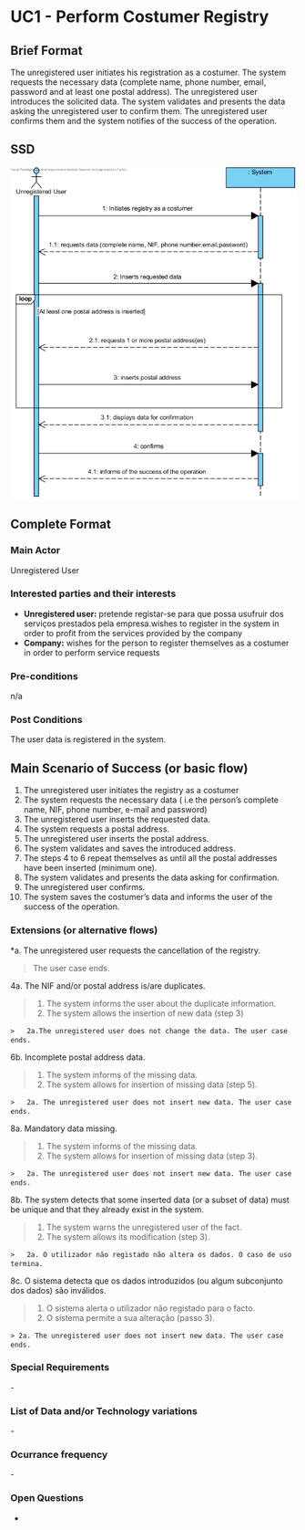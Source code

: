 # UC1 - Perform Costumer Registry

## Brief Format

The unregistered user initiates his registration as a costumer. The system requests the necessary data (complete name, phone number, email, password and at least one postal address). The unregistered user introduces the solicited data. The system validates and presents the data asking the unregistered user to confirm them. The unregistered user confirms them and the system notifies of the success of the operation.

## SSD
![SSD_UC1.png](SSD_UC1.png)


## Complete Format

### Main Actor

Unregistered User

### Interested parties and their interests
* **Unregistered user:** pretende registar-se para que possa usufruir dos serviços prestados pela empresa.wishes to register in the system in order to profit from the services provided by the company
* **Company:** wishes for the person to register themselves as a costumer in order to perform service requests


### Pre-conditions
n/a

### Post Conditions
The user data is registered in the system.

## Main Scenario of Success (or basic flow)

1. The unregistered user initiates the registry as a costumer
2. The system requests the necessary data ( i.e the person’s complete name, NIF, phone number, e-mail and password)
3. The unregistered user inserts the requested data.
4. The system requests a postal address.
5. The unregistered user inserts the postal address.
6. The system validates and saves the introduced address.
7. The steps 4 to 6 repeat themselves as until all the postal addresses have been inserted (minimum one).
8. The system validates and presents the data asking for confirmation.
9. The unregistered user confirms.
10. The system saves the costumer’s data and informs the user of the success of the operation.



### Extensions (or alternative flows)

*a. The unregistered user requests the cancellation of the registry.

> The user case ends.

4a. The NIF and/or postal address is/are duplicates.
>	1. The system informs the user about the duplicate information.
>	2. The system allows the insertion of new data (step 3)
>
	>	2a.The unregistered user does not change the data. The user case ends.

6b. Incomplete postal address data.
>	1. The system informs of the missing data.
>	2. The system allows for insertion of missing data (step 5).
>
	>	2a. The unregistered user does not insert new data. The user case ends.
	
8a. Mandatory data missing.
>	1. The system informs of the missing data.
>	2. The system allows for insertion of missing data (step 3).
>
	>	2a. The unregistered user does not insert new data. The user case ends.

8b. The system detects that some inserted data (or a subset of data) must be unique and that they already exist in the system.  
>	1. The system warns the unregistered user of the fact.
>	2. The system allows its modification (step 3).
>
	>	2a. O utilizador não registado não altera os dados. O caso de uso termina.

8c. O sistema detecta que os dados introduzidos (ou algum subconjunto dos dados) são inválidos.
> 1. O sistema alerta o utilizador não registado para o facto. 
> 2. O sistema permite a sua alteração (passo 3).
> 
	> 2a. The unregistered user does not insert new data. The user case ends.

### Special Requirements
\-

### List of Data and/or Technology variations
\-

### Ocurrance frequency
\-

### Open Questions
*